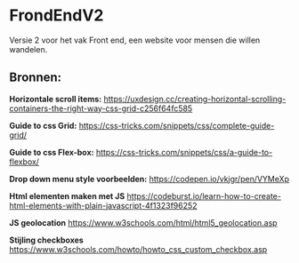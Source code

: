 # FrondEndV2
Versie 2 voor het vak Front end, een website voor mensen die willen wandelen.


## Bronnen:

**Horizontale scroll items:**
https://uxdesign.cc/creating-horizontal-scrolling-containers-the-right-way-css-grid-c256f64fc585

**Guide to css Grid:**
https://css-tricks.com/snippets/css/complete-guide-grid/

**Guide to css Flex-box:**
https://css-tricks.com/snippets/css/a-guide-to-flexbox/

**Drop down menu style voorbeelden:**
https://codepen.io/vkjgr/pen/VYMeXp

**Html elementen maken met JS**
https://codeburst.io/learn-how-to-create-html-elements-with-plain-javascript-4f1323f96252

**JS geolocation**
https://www.w3schools.com/html/html5_geolocation.asp

**Stijling checkboxes**
https://www.w3schools.com/howto/howto_css_custom_checkbox.asp

